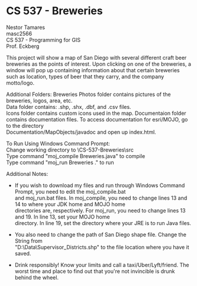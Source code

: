 # CS 537 - Breweries

Nestor Tamares  
masc2566  
CS 537 - Programming for GIS  
Prof. Eckberg  
  
This project will show a map of San Diego with several different craft beer breweries as the points of interest. 
Upon clicking on one of the breweries,  a window will pop up containing information about that certain breweries   
such as location, types of beer that they carry, and the company motto/logo.

Additional Folders:
Breweries Photos folder contains pictures of the breweries, logos, area, etc.  
Data folder contains: .shp, .shx, .dbf, and .csv files.   
Icons folder contains custom icons used in the map.
Documentaion folder contains documentation files. To access documentation for esri/MOJO, go to the directory  
Documentation/MapObjects/javadoc and open up index.html.

To Run Using Windows Command Prompt:  
Change working directory to \CS-537-Breweries\src  
Type command "moj_compile Breweries.java" to compile  
Type command "moj_run Breweries ." to run  

Additional Notes:  
  - If you wish to download my files and run through Windows Command Prompt, you need to edit the moj_compile.bat  
    and moj_run.bat files. In moj_compile, you need to change lines 13 and 14 to where your JDK home and MOJO home  
	directories are, respectively. For moj_run, you need to change lines 13 and 19. In line 13, set your MOJO home  
	directory. In line 19, set the directory where your JRE is to run Java files.  
	
  - You also need to change the path of San Diego shape file. Change the String from  
	"D:\\Data\\Supervisor_Districts.shp" to the file location where you have it saved.  
	
  - Drink responsibly! Know your limits and call a taxi/Uber/Lyft/friend. The worst time and place to find out that 
    you're not invincible is drunk behind the wheel. 
	